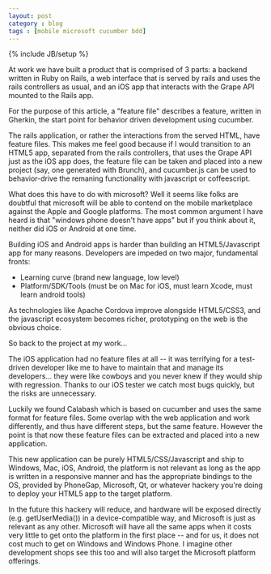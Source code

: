 ```yaml
---
layout: post
category : blog
tags : [mobile microsoft cucumber bdd]
---
```

{% include JB/setup %}

At work we have built a product that is comprised of 3 parts: a backend
written in Ruby on Rails, a web interface that is served by rails and
uses the rails controllers as usual, and an iOS app that interacts with
the Grape API mounted to the Rails app.

For the purpose of this article, a "feature file" describes a feature,
written in Gherkin, the start point for behavior driven development 
using cucumber.

The rails application, or rather the interactions from the served HTML,
have feature files. This makes me feel good because if I would
transition to an HTML5 app, separated from the rails controllers, that
uses the Grape API just as the iOS app does, the feature file can be
taken and placed into a new project (say, one generated with Brunch),
and cucumber.js can be used to behavior-drive the remaning functionality
with javascript or coffeescript.

What does this have to do with microsoft? Well it seems like folks are
doubtful that microsoft will be able to contend on the mobile
marketplace against the Apple and Google platforms. The most common
argument I have heard is that "windows phone doesn't have apps" but if
you think about it, neither did iOS or Android at one time.

Building iOS and Android apps is harder than building an
HTML5/Javascript app for many reasons. Developers are impeded on two
major, fundamental fronts: 
* Learning curve (brand new language, low level)
* Platform/SDK/Tools (must be on Mac for iOS, must learn Xcode, must
  learn android tools)

As technologies like Apache Cordova improve alongside HTML5/CSS3, and
the javascript ecosystem becomes richer, prototyping on the web is the
obvious choice.

So back to the project at my work...

The iOS application had no feature files at all -- it was terrifying for
a test-driven developer like me to have to maintain that and manage its
developers... they were like cowboys and you never knew if they would
ship with regression. Thanks to our iOS tester we catch most bugs quickly,
but the risks are unnecessary.

Luckily we found Calabash which is based on cucumber and uses the same
format for feature files. Some overlap with the web application and work
differently, and thus have different steps, but the same feature.
However the point is that now these feature files can be extracted and
placed into a new application.

This new application can be purely HTML5/CSS/Javascript and ship to
Windows, Mac, iOS, Android, the platform is not relevant as long as the
app is written in a responsive manner and has the appropriate bindings
to the OS, provided by PhoneGap, Microsoft, Qt, or whatever hackery
you're doing to deploy your HTML5 app to the target platform.

In the future this hackery will reduce, and hardware will be exposed
directly (e.g. getUserMedia()) in a device-compatible way, and Microsoft
is just as relevant as any other. Microsoft will have all the same apps
when it costs very little to get onto the platform in the first place
-- and for us, it does not cost much to get on Windows and Windows
Phone. I imagine other development shops see this too and will also
target the Microsoft platform offerings. 
